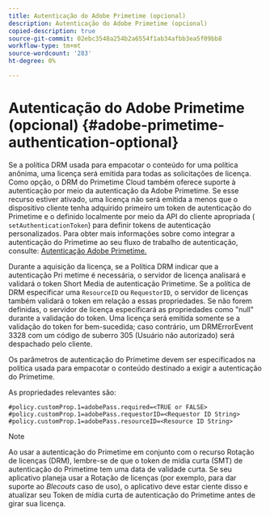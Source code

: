 ```yaml
---
title: Autenticação do Adobe Primetime (opcional)
description: Autenticação do Adobe Primetime (opcional)
copied-description: true
source-git-commit: 02ebc3548a254b2a6554f1ab34afbb3ea5f09bb8
workflow-type: tm+mt
source-wordcount: '283'
ht-degree: 0%

---
```


# Autenticação do Adobe Primetime (opcional) {#adobe-primetime-authentication-optional}

Se a política DRM usada para empacotar o conteúdo for uma política anônima, uma licença será emitida para todas as solicitações de licença. Como opção, o DRM do Primetime Cloud também oferece suporte à autenticação por meio da autenticação da Adobe Primetime. Se esse recurso estiver ativado, uma licença não será emitida a menos que o dispositivo cliente tenha adquirido primeiro um token de autenticação do Primetime e o definido localmente por meio da API do cliente apropriada ( `setAuthenticationToken`) para definir tokens de autenticação personalizados. Para obter mais informações sobre como integrar a autenticação do Primetime ao seu fluxo de trabalho de autenticação, consulte: [Autenticação Adobe Primetime.](https://tve.helpdocsonline.com/home)

Durante a aquisição da licença, se a Política DRM indicar que a autenticação Pri metime é necessária, o servidor de licença analisará e validará o token Short Media de autenticação Primetime. Se a política de DRM especificar uma `ResourceID` ou `RequestorID`, o servidor de licenças também validará o token em relação a essas propriedades. Se não forem definidas, o servidor de licença especificará as propriedades como &quot;null&quot; durante a validação do token. Uma licença será emitida somente se a validação do token for bem-sucedida; caso contrário, um DRMErrorEvent 3328 com um código de suberro 305 (Usuário não autorizado) será despachado pelo cliente.

Os parâmetros de autenticação do Primetime devem ser especificados na política usada para empacotar o conteúdo destinado a exigir a autenticação do Primetime.

As propriedades relevantes são:

```
#policy.customProp.1=adobePass.required=<TRUE or FALSE> 
#policy.customProp.1=adobePass.requestorID=<Requestor ID String> 
#policy.customProp.1=adobePass.resourceID=<Resource ID String>
```

>[!NOTE]
>
>Ao usar a autenticação do Primetime em conjunto com o recurso Rotação de licenças (DRM), lembre-se de que o token de mídia curta (SMT) de autenticação do Primetime tem uma data de validade curta. Se seu aplicativo planeja usar a Rotação de licenças (por exemplo, para dar suporte ao *Blecouts* caso de uso), o aplicativo deve estar ciente disso e atualizar seu Token de mídia curta de autenticação do Primetime antes de girar sua licença.

